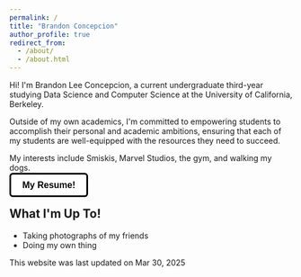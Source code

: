 ```yaml
---
permalink: /
title: "Brandon Concepcion"
author_profile: true
redirect_from:
  - /about/
  - /about.html
---
```


<style>
.linkedin-btn {
  background-color: #ffffff; /* White background */
  color: #000; /* Black text */
  padding: 10px 20px;
  border: solid; /* Black border */
  border-radius: 6px;
  font-size: 16px;
  cursor: pointer;
  transition: box-shadow 0.3s ease;
  font-family: Arial, sans-serif;
  font-weight: bold;
  text-decoration: none; /* Removes underline */
}

.linkedin-btn:hover {
  box-shadow: 0 4px 6px rgba(0, 0, 0, 0.1); /* Subtle shadow */
}
</style>

Hi! I'm Brandon Lee Concepcion, a current undergraduate third-year studying Data Science and Computer Science at the University of California, Berkeley.

Outside of my own academics, I'm committed to empowering students to accomplish their personal and academic ambitions, ensuring that each of my students are well-equipped with the resources they need to succeed.

My interests include Smiskis, Marvel Studios, the gym, and walking my dogs.

<a href="files/Concepcion_Brandon_Resume.pdf" class="linkedin-btn" target="_blank">My Resume!</a>

## What I'm Up To!

- Taking photographs of my friends
- Doing my own thing

This website was last updated on Mar 30, 2025

